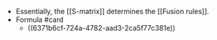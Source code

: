 - Essentially, the [[S-matrix]] determines the [[Fusion rules]].
- Formula #card
	- ((6371b6cf-724a-4782-aad3-2ca5f77c381e))